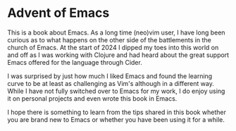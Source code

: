 # Advent of Emacs

This is a book about Emacs. As a long time (neo)vim user, I have long been curious as to what happens on the other side of the battlements in the church of Emacs.
At the start of 2024 I dipped my toes into this world on and off as I was working with Clojure and had heard about the great support Emacs offered for the language through Cider.

I was surprised by just how much I liked Emacs and found the learning curve to be at least as challenging as Vim's although in a different way. While I have not fully switched over to Emacs for my work,
I do enjoy using it on personal projects and even wrote this book in Emacs.

I hope there is something to learn from the tips shared in this book whether you are brand new to Emacs or whether you have been using it for a while.
